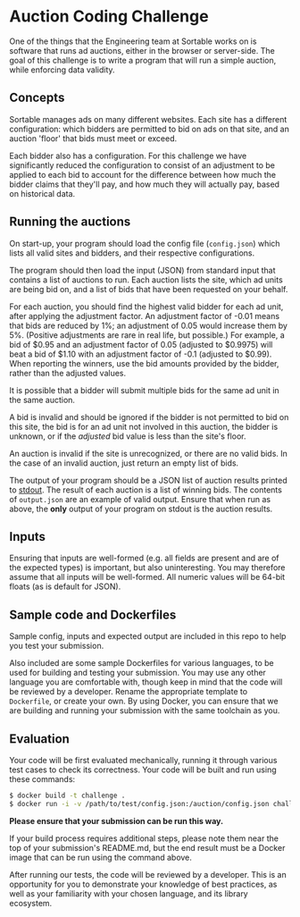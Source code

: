 # Auction Coding Challenge

One of the things that the Engineering team at Sortable works on is software that
runs ad auctions, either in the browser or server-side. The goal of this challenge
is to write a program that will run a simple auction, while enforcing data validity.

## Concepts

Sortable manages ads on many different websites. Each site has a different
configuration: which bidders are permitted to bid on ads on that site, and an
auction 'floor' that bids must meet or exceed.

Each bidder also has a configuration. For this challenge we have significantly
reduced the configuration to consist of an adjustment to be applied to each bid
to account for the difference between how much the bidder claims that they'll
pay, and how much they will actually pay, based on historical data.

## Running the auctions

On start-up, your program should load the config file (`config.json`) which lists
all valid sites and bidders, and their respective configurations.

The program should then load the input (JSON) from standard input that contains
a list of auctions to run. Each auction lists the site, which ad units are being
bid on, and a list of bids that have been requested on your behalf.

For each auction, you should find the highest valid bidder for each ad unit, after
applying the adjustment factor. An adjustment factor of -0.01 means that bids are
reduced by 1%; an adjustment of 0.05 would increase them by 5%. (Positive
adjustments are rare in real life, but possible.)
For example, a bid of $0.95 and an adjustment
factor of 0.05 (adjusted to $0.9975) will beat a bid of $1.10 with an adjustment
factor of -0.1 (adjusted to $0.99). When reporting the winners, use the bid
amounts provided by the bidder, rather than the adjusted values.

It is possible that a bidder will submit multiple bids for the same ad unit in
the same auction.

A bid is invalid and should be ignored if the bidder is not permitted to bid on
this site, the bid is for an ad unit not involved in this auction, the bidder
is unknown, or if the *adjusted* bid value is less than the site's floor.

An auction is invalid if the site is unrecognized, or there are no valid bids.
In the case of an invalid auction, just return an empty list of bids.

The output of your program should be a JSON list of auction results printed to [stdout][stdout].
The result of each auction is a list of winning bids. The contents of `output.json`
are an example of valid output. Ensure that when run as above, the **only** output
of your program on stdout is the auction results.

## Inputs

Ensuring that inputs are well-formed (e.g. all fields are present and are of the
expected types) is important, but also uninteresting. You may therefore assume
that all inputs will be well-formed. All numeric values will be 64-bit floats (as
is default for JSON).

## Sample code and Dockerfiles

Sample config, inputs and expected output are included in this repo to help you
test your submission.

Also included are some sample Dockerfiles for various languages, to be used for
building and testing your submission. You may use any other language you are
comfortable with, though keep in mind that the code will be reviewed by a developer.
Rename the appropriate template to `Dockerfile`, or create your own.
By using Docker, you can ensure that we are building and running your
submission with the same toolchain as you.

## Evaluation

Your code will be first evaluated mechanically, running it through various test cases
to check its correctness. Your code will be built and run using these commands:

```bash
$ docker build -t challenge .
$ docker run -i -v /path/to/test/config.json:/auction/config.json challenge < /path/to/test/input.json
```

**Please ensure that your submission can be run this way.**

If your build process requires additional steps, please note them near the top of
your submission's README.md, but the end result must be a Docker image that can be
run using the command above.

After running our tests, the code will be reviewed by a developer. This is an opportunity
for you to demonstrate your knowledge of best practices, as well as your familiarity
with your chosen language, and its library ecosystem.

[stdout]: https://en.wikipedia.org/wiki/Standard_streams#Standard_output_(stdout)
